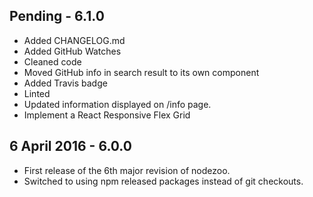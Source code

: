 ## Pending - 6.1.0

* Added CHANGELOG.md
* Added GitHub Watches
* Cleaned code
* Moved GitHub info in search result to its own component
* Added Travis badge
* Linted
* Updated information displayed on /info page.
* Implement a React Responsive Flex Grid

## 6 April 2016 - 6.0.0

* First release of the 6th major revision of nodezoo.
* Switched to using npm released packages instead of git checkouts.
